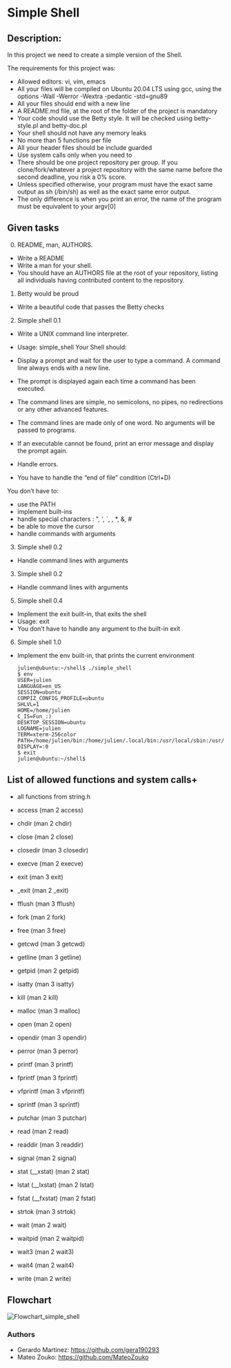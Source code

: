 # Simple Shell

## Description:

In this project we need to create a simple version of the Shell.

The requirements for this project was:
- Allowed editors: vi, vim, emacs
- All your files will be compiled on Ubuntu 20.04 LTS using gcc, using the options -Wall -Werror -Wextra -pedantic -std=gnu89
- All your files should end with a new line
- A README.md file, at the root of the folder of the project is mandatory
- Your code should use the Betty style. It will be checked using betty-style.pl and betty-doc.pl
- Your shell should not have any memory leaks
- No more than 5 functions per file
- All your header files should be include guarded
- Use system calls only when you need to
- There should be one project repository per group. If you clone/fork/whatever a project repository with the same name before the second deadline, you risk a 0% score.
- Unless specified otherwise, your program must have the exact same output as sh (/bin/sh) as well as the exact same error output.
- The only difference is when you print an error, the name of the program must be equivalent to your argv[0]

## Given tasks

0. README, man, AUTHORS.

- Write a README
- Write a man for your shell.
- You should have an AUTHORS file at the root of your repository, listing all individuals having contributed content to the repository.

1. Betty would be proud

- Write a beautiful code that passes the Betty checks

2. Simple shell 0.1

- Write a UNIX command line interpreter.

- Usage: simple_shell
Your Shell should:

- Display a prompt and wait for the user to type a command. A command line always ends with a new line.
- The prompt is displayed again each time a command has been executed.
- The command lines are simple, no semicolons, no pipes, no redirections or any other advanced features.
- The command lines are made only of one word. No arguments will be passed to programs.
- If an executable cannot be found, print an error message and display the prompt again.
- Handle errors.
- You have to handle the “end of file” condition (Ctrl+D)

You don’t have to:

- use the PATH
- implement built-ins
- handle special characters : ", ', `, \, *, &, #
- be able to move the cursor
- handle commands with arguments

3. Simple shell 0.2

- Handle command lines with arguments

3. Simple shell 0.2

- Handle command lines with arguments

5. Simple shell 0.4

- Implement the exit built-in, that exits the shell
- Usage: exit
- You don’t have to handle any argument to the built-in exit

6. Simple shell 1.0

- Implement the env built-in, that prints the current environment

      julien@ubuntu:~/shell$ ./simple_shell
      $ env
      USER=julien
      LANGUAGE=en_US
      SESSION=ubuntu
      COMPIZ_CONFIG_PROFILE=ubuntu
      SHLVL=1
      HOME=/home/julien
      C_IS=Fun_:)
      DESKTOP_SESSION=ubuntu
      LOGNAME=julien
      TERM=xterm-256color
      PATH=/home/julien/bin:/home/julien/.local/bin:/usr/local/sbin:/usr/local/bin:/usr/sbin:/usr/bin:/sbin:/bin:/usr/games:/usr/local/games:/snap/bin
      DISPLAY=:0
      $ exit
      julien@ubuntu:~/shell$

## List of allowed functions and system calls+

- all functions from string.h
- access (man 2 access)
- chdir (man 2 chdir)
- close (man 2 close)
- closedir (man 3 closedir)
- execve (man 2 execve)
- exit (man 3 exit)
- _exit (man 2 _exit)
- fflush (man 3 fflush)
- fork (man 2 fork)
- free (man 3 free)
- getcwd (man 3 getcwd)
- getline (man 3 getline)
- getpid (man 2 getpid)
- isatty (man 3 isatty)
- kill (man 2 kill)
- malloc (man 3 malloc)
- open (man 2 open)
- opendir (man 3 opendir)
- perror (man 3 perror)
- printf (man 3 printf)
- fprintf (man 3 fprintf)
- vfprintf (man 3 vfprintf)
- sprintf (man 3 sprintf)
- putchar (man 3 putchar)
- read (man 2 read)
- readdir (man 3 readdir)
- signal (man 2 signal)
- stat (__xstat) (man 2 stat)
- lstat (__lxstat) (man 2 lstat)
- fstat (__fxstat) (man 2 fstat)

- strtok (man 3 strtok)
- wait (man 2 wait)
- waitpid (man 2 waitpid)
- wait3 (man 2 wait3)
- wait4 (man 2 wait4)
- write (man 2 write)

## Flowchart

![Flowchart_simple_shell](https://github.com/MateoZouko/holbertonschool-simple_shell/assets/135637635/fb16ece9-dfac-42bb-8fc4-29edb882d909)

### Authors

- Gerardo Martinez: https://github.com/gera190293
- Mateo Zouko: https://github.com/MateoZouko
